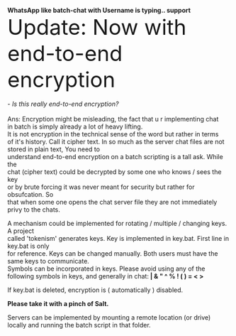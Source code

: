 <b> WhatsApp like batch-chat with Username is typing.. support</b>
<br><font size=23>Update: Now with end-to-end encryption</font></br>
<br>- *Is this really end-to-end encryption?*</br>
<br>Ans: Encryption might be misleading, the fact that u r implementing chat
<br>in batch is simply already a lot of heavy lifting.
<br>It is not encryption in the technical sense of the word but rather in terms
<br>of it's history. Call it cipher text. 
In so much as the server chat files are not stored in plain text,
You need to<br> understand end-to-end encryption on a batch scripting is a tall ask.
While the<br> chat (cipher text) could be decrypted by some one who knows / sees the key<br> or by brute
forcing it was never meant for security but rather for obsufcation. So<br> that when some one
opens the chat server file they are not immediately privy to the chats.</br>

A mechanism could be implemented for rotating / multiple / changing keys. A project <br>called 'tokenism'
generates keys. Key is implemented in key.bat. First line in key.bat is only <br>for reference. Keys can
be changed manually. Both users must have the same keys to communicate. <br>Symbols can be incorporated in
keys. Please avoid using any of the following symbols in keys, and generally in chat:<b> |  & " ^ % ! (  ) = < > </b>

If key.bat is deleted, encryption is ( automatically ) disabled.

<b>Please take it with a pinch of Salt.</b>

Servers can be implemented by mounting a remote location (or drive) locally and running the batch script in that
folder.
